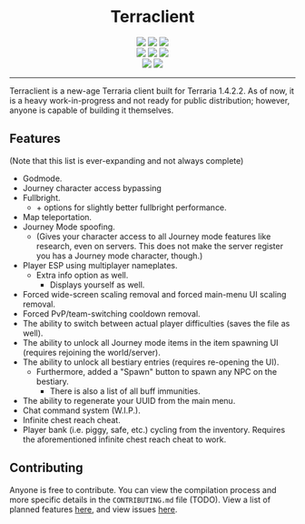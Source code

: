 <h1 align="center">
Terraclient
</h1>
<p align="center">
  <img src="https://forthebadge.com/images/badges/made-with-c-sharp.svg"> <img src="https://forthebadge.com/images/badges/0-percent-optimized.svg"> <img src="https://forthebadge.com/images/badges/contains-tasty-spaghetti-code.svg"><br>
  <img src="https://forthebadge.com/images/badges/open-source.svg"> <img src="https://forthebadge.com/images/badges/uses-git.svg"> <img src="https://forthebadge.com/images/badges/powered-by-black-magic.svg"><br>
  <img src="https://forthebadge.com/images/badges/reading-6th-grade-level.svg"> <img src="https://forthebadge.com/images/badges/built-by-neckbeards.svg">
</p>

----

Terraclient is a new-age Terraria client built for Terraria 1.4.2.2. As of now, it is a heavy work-in-progress and not ready for public distribution; however, anyone is capable of building it themselves.

## Features

(Note that this list is ever-expanding and not always complete)
- Godmode.
- Journey character access bypassing
- Fullbright.
  - \+ options for slightly better fullbright performance.
- Map teleportation.
- Journey Mode spoofing.
  - (Gives your character access to all Journey mode features like research, even on servers. This does not make the server register you has a Journey mode character, though.)
- Player ESP using multiplayer nameplates.
  - Extra info option as well.
    - Displays yourself as well.
- Forced wide-screen scaling removal and forced main-menu UI scaling removal.
- Forced PvP/team-switching cooldown removal.
- The ability to switch between actual player difficulties (saves the file as well).
- The ability to unlock all Journey mode items in the item spawning UI (requires rejoining the world/server).
- The ability to unlock all bestiary entries (requires re-opening the UI).
  - Furthermore, added a "Spawn" button to spawn any NPC on the bestiary.
    - There is also a list of all buff immunities.
- The ability to regenerate your UUID from the main menu.
- Chat command system (W.I.P.).
- Infinite chest reach cheat.
- Player bank (i.e. piggy, safe, etc.) cycling from the inventory. Requires the aforementioned infinite chest reach cheat to work.

## Contributing
Anyone is free to contribute. You can view the compilation process and more specific details in the `CONTRIBUTING.md` file (TODO).
View a list of planned features [here](https://github.com/TML-Patcher/Terraclient/issues/1), and view issues [here](https://github.com/TML-Patcher/Terraclient/issues).
